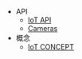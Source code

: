 - API
  - [IoT API](api/open/iot.md)
  - [Cameras](api/open/cameras.md)
- 概念
  - [IoT CONCEPT](concept/iot.md)
